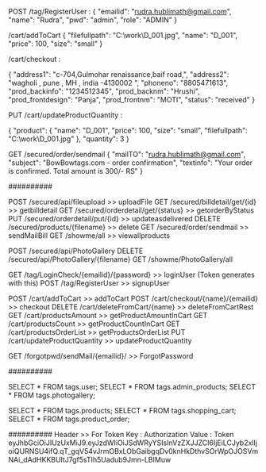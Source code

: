 POST /tag/RegisterUser :
{
  "emailid": "rudra.hublimath@gmail.com",
  "name": "Rudra",
  "pwd": "admin",
  "role": "ADMIN"
}


/cart/addToCart
{
  "filefullpath": "C:\\work\\D_001.jpg",
  "name": "D_001",
  "price": 100,
  "size": "small"
}


/cart/checkout :

{
  "address1": "c-704,Gulmohar renaissance,baif road,",
  "address2": "wagholi , pune , MH , india -4130002 ",
  "phoneno": "8805471613",
  "prod_backinfo": "1234512345",
  "prod_backnm": "Hrushi",
  "prod_frontdesign": "Panja",
  "prod_frontnm": "MOTI",
  "status": "received"
}


PUT /cart/updateProductQuantity  :

  {
    "product": {
      "name": "D_001",
      "price": 100,
      "size": "small",
      "filefullpath": "C:\\work\\D_001.jpg"
    },
    "quantity": 3
  }

GET /secured/order/sendmail
{
  "mailTO": "rudra.hublimath@gmail.com",
  "subject": "BowBowtags.com - order confirmation",
  "textinfo": "Your order is confirmed. Total amount is 300/- RS"
}

##########


POST /secured/api/fileupload      		>> uploadFile
GET /secured/billdetail/get/{id}    	>> getbilldetail
GET /secured/orderdetail/get/{status}   >> getorderByStatus
PUT /secured/orderdetail/put/{id}		>> updateasdelivered
DELETE /secured/products/{filename}		>> delete
GET /secured/order/sendmail				>> sendMailBill
GET /showme/all							>> viewallproducts


POST /secured/api/PhotoGallery
DELETE /secured/api/PhotoGallery/{filename}
GET /showme/PhotoGallery/all

GET /tag/LoginCheck/{emailid}/{password} >> loginUser    (Token generates with this)
POST /tag/RegisterUser					>> signupUser


POST /cart/addToCart					>> addToCart
POST /cart/checkout/{name}/{emailid}	>> checkout
DELETE /cart/deleteFromCart/{name}		>> deleteFromCartRest
GET /cart/productsAmount				>> getProductAmountInCart
GET /cart/productsCount					>> getProductCountInCart
GET /cart/productsOrderList				>> getProductsOrderList
PUT /cart/updateProductQuantity			>> updateProductQuantity


GET /forgotpwd/sendMail/{emailid}/		>> ForgotPassword

##########

SELECT * FROM tags.user;
SELECT * FROM tags.admin_products;
SELECT * FROM tags.photogallery;

SELECT * FROM tags.products;
SELECT * FROM tags.shopping_cart;
SELECT * FROM tags.product_order;

##########
Header >> For Token
Key   : Authorization
Value : Token eyJhbGciOiJIUzUxMiJ9.eyJzdWIiOiJSdWRyYSIsInVzZXJJZCI6IjEiLCJyb2xlIjoiQURNSU4ifQ.qT_gqV54vJrmOBxLObGaibgqDv0knHkDthvSOrWpOJOSVmNAi_dAdHKKBUltJ7gf5sTIh5Uadub9Jmn-LBIMuw
